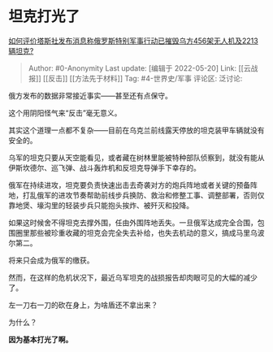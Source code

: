 # 坦克打光了
[如何评价塔斯社发布消息称俄罗斯特别军事行动已摧毁乌方456架无人机及2213辆坦克?](https://www.zhihu.com/question/528292693/answer/2494350611)

> Author: #0-Anonymity
> Last update: [编辑于 2022-05-20]
> Link: [[云战报]] [[反击]] [[方法先于材料]]
> Tag: #4-世界史/军事
> 评论区:
> 泛讨论:

俄方发布的数据非常接近事实——甚至还有点保守。

这个用阴阳怪气来“反击”毫无意义。

其实这个道理一点都不复杂——目前在乌克兰前线露天停放的坦克装甲车辆就没有安全的。

乌军的坦克只要从天空能看见，或者藏在树林里能被特种部队侦察到，就没有能从伊斯坎德尔、巡飞弹、战斗轰炸机和反坦克导弹手下幸存的。

俄军在持续进攻，坦克要负责快速出击去奇袭对方的炮兵阵地或者关键的预备阵地，打乱俄军的进攻节奏帮助前线步兵换防、救治和修整工事、调整部署，否则仅靠地煲、壕沟里的轻装步兵只能抱头挨炸、被歼灭和投降。

如果这时候舍不得坦克去撑外围，任由外围阵地丢失。一旦俄军达成完全合围，包围圈里那些被珍重收藏的坦克会完全失去补给，也失去机动的意义，搞成马里乌波尔第二。

将来只会成为俄军的缴获。

然而，在这样的危机状况下，最近乌军坦克的战损报告却肉眼可见的大幅的减少了。

左一刀右一刀的砍在身上，为啥盾还不拿出来？

为什么？

**因为基本打光了啊。**
